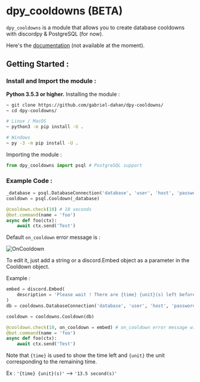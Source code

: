 # dpy_cooldowns (BETA)

`dpy_cooldowns` is a module that allows you to create database cooldowns with discordpy & PostgreSQL (for now).

Here's the [documentation](https://docs.gabrieldahan.me/dpy-cooldowns/) (not available at the moment).

## Getting Started :

### Install and Import the module :
**Python 3.5.3 or higher.**
Installing the module :
```bash
~ git clone https://github.com/gabriel-dahan/dpy-cooldowns/
~ cd dpy-cooldowns/

# Linux / MacOS
~ python3 -m pip install -U .

# Windows 
~ py -3 -m pip install -U .
```
Importing the module :
```python
from dpy_cooldowns import psql # PostgreSQL support
```

### Example Code :
```python
_database = psql.DatabaseConnection('database', 'user', 'host', 'password')
cooldown = psql.Cooldown(_database)

@cooldown.check(10) # 10 seconds
@bot.command(name = 'foo')
async def foo(ctx):
    await ctx.send('Test')
```

Default `on_cooldown` error message is :

![OnCooldown](https://imgur.com/t06bKYT.png)

To edit it, just add a string or a discord.Embed object as a parameter in the Cooldown object.

Example :
```python
embed = discord.Embed(
    description = 'Please wait ! There are {time} {unit}(s) left before you can re-execute this command.'
)
db = cooldowns.DatabaseConnection('database', 'user', 'host', 'password')

cooldown = cooldowns.Cooldown(db)

@cooldown.check(10, on_cooldown = embed) # on_cooldown error message will be 'embed' 
@bot.command(name = 'foo')
async def foo(ctx):
    await ctx.send('Test')
``` 

Note that ``{time}`` is used to show the time left and ``{unit}`` the unit corresponding to the remaining time. 

Ex : ``'{time} {unit}(s)'`` --> ``'13.5 second(s)'``